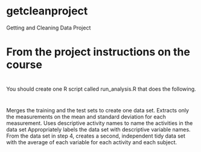 # getcleanproject
Getting and Cleaning Data Project
#
# From the project instructions on the course
#
You should create one R script called run_analysis.R that does the following.
#
Merges the training and the test sets to create one data set.
Extracts only the measurements on the mean and standard deviation for each measurement.
Uses descriptive activity names to name the activities in the data set
Appropriately labels the data set with descriptive variable names.
From the data set in step 4, creates a second, independent tidy data set with the average of each variable for each activity and each subject.
